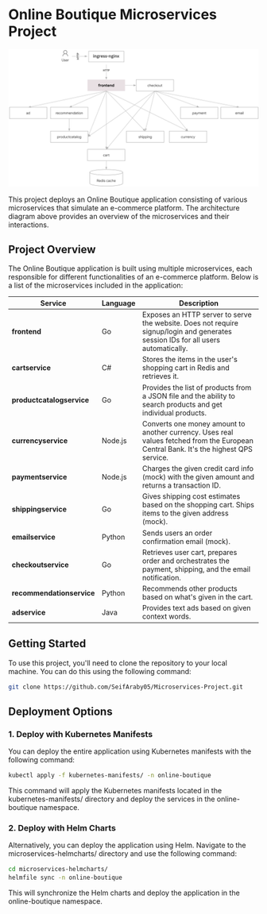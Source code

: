 # Online Boutique Microservices Project

![Architecture](./Architecture.png)

This project deploys an Online Boutique application consisting of various microservices that simulate an e-commerce platform. The architecture diagram above provides an overview of the microservices and their interactions.

## Project Overview

The Online Boutique application is built using multiple microservices, each responsible for different functionalities of an e-commerce platform. Below is a list of the microservices included in the application:

| Service                                              | Language      | Description                                                                                                                       |
| ---------------------------------------------------- | ------------- | --------------------------------------------------------------------------------------------------------------------------------- |
| **frontend**                          | Go            | Exposes an HTTP server to serve the website. Does not require signup/login and generates session IDs for all users automatically. |
| **cartservice**                    | C#            | Stores the items in the user's shopping cart in Redis and retrieves it.                                                           |
| **productcatalogservice** | Go            | Provides the list of products from a JSON file and the ability to search products and get individual products.                    |
| **currencyservice**            | Node.js       | Converts one money amount to another currency. Uses real values fetched from the European Central Bank. It's the highest QPS service. |
| **paymentservice**              | Node.js       | Charges the given credit card info (mock) with the given amount and returns a transaction ID.                                     |
| **shippingservice**            | Go            | Gives shipping cost estimates based on the shopping cart. Ships items to the given address (mock).                                |
| **emailservice**                   | Python        | Sends users an order confirmation email (mock).                                                                                   |
| **checkoutservice**             | Go            | Retrieves user cart, prepares order and orchestrates the payment, shipping, and the email notification.                           |
| **recommendationservice** | Python        | Recommends other products based on what's given in the cart.                                                                      |
| **adservice**                        | Java          | Provides text ads based on given context words.                                                                                   |


## Getting Started

To use this project, you'll need to clone the repository to your local machine. You can do this using the following command:

```bash
git clone https://github.com/SeifAraby05/Microservices-Project.git
```
## Deployment Options

### 1. Deploy with Kubernetes Manifests

You can deploy the entire application using Kubernetes manifests with the following command:

```bash
kubectl apply -f kubernetes-manifests/ -n online-boutique
```
This command will apply the Kubernetes manifests located in the kubernetes-manifests/ directory and deploy the services in the online-boutique namespace.

### 2. Deploy with Helm Charts

Alternatively, you can deploy the application using Helm. Navigate to the microservices-helmcharts/ directory and use the following command:

```bash
cd microservices-helmcharts/
helmfile sync -n online-boutique
```
This will synchronize the Helm charts and deploy the application in the online-boutique namespace.
